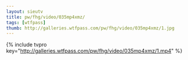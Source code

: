 ```yaml
--- 
layout: sieutv
title: pw/fhg/video/035mp4xmz/
tags: [wtfpass]
thumb: http://galleries.wtfpass.com/pw/fhg/video/035mp4xmz/1.jpg
---
```

{% include tvpro key="http://galleries.wtfpass.com/pw/fhg/video/035mp4xmz/1.mp4" %} 
